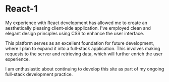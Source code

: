 # React-1
My experience with React development has allowed me to create an aesthetically pleasing client-side application. I've employed clean and elegant design principles using CSS to enhance the user interface.

This platform serves as an excellent foundation for future development, where I plan to expand it into a full-stack application. This involves making requests to the server and retrieving data, which will further enrich the user experience.

I am enthusiastic about continuing to develop this site as part of my ongoing full-stack development practice.